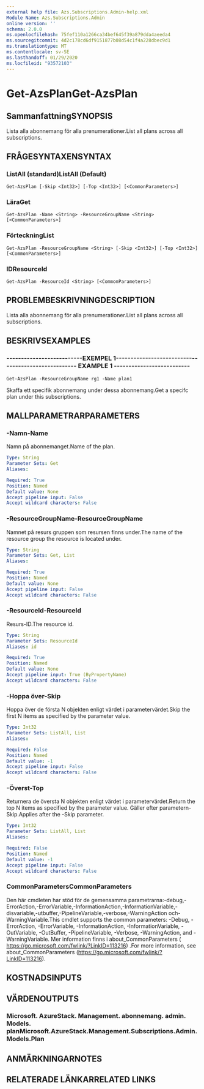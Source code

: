 ```yaml
---
external help file: Azs.Subscriptions.Admin-help.xml
Module Name: Azs.Subscriptions.Admin
online version: ''
schema: 2.0.0
ms.openlocfilehash: 75fef110a1266ca34bef645f39a879dda4aeeda4
ms.sourcegitcommit: 4d2c178cd6df9151877b08d54c1f4a228dbec9d1
ms.translationtype: MT
ms.contentlocale: sv-SE
ms.lasthandoff: 01/29/2020
ms.locfileid: "93572103"
---
```

# <span data-ttu-id="11925-101">Get-AzsPlan</span><span class="sxs-lookup"><span data-stu-id="11925-101">Get-AzsPlan</span></span>

## <span data-ttu-id="11925-102">Sammanfattning</span><span class="sxs-lookup"><span data-stu-id="11925-102">SYNOPSIS</span></span>
<span data-ttu-id="11925-103">Lista alla abonnemang för alla prenumerationer.</span><span class="sxs-lookup"><span data-stu-id="11925-103">List all plans across all subscriptions.</span></span>

## <span data-ttu-id="11925-104">FRÅGESYNTAXEN</span><span class="sxs-lookup"><span data-stu-id="11925-104">SYNTAX</span></span>

### <span data-ttu-id="11925-105">ListAll (standard)</span><span class="sxs-lookup"><span data-stu-id="11925-105">ListAll (Default)</span></span>
```
Get-AzsPlan [-Skip <Int32>] [-Top <Int32>] [<CommonParameters>]
```

### <span data-ttu-id="11925-106">Lära</span><span class="sxs-lookup"><span data-stu-id="11925-106">Get</span></span>
```
Get-AzsPlan -Name <String> -ResourceGroupName <String> [<CommonParameters>]
```

### <span data-ttu-id="11925-107">Förteckning</span><span class="sxs-lookup"><span data-stu-id="11925-107">List</span></span>
```
Get-AzsPlan -ResourceGroupName <String> [-Skip <Int32>] [-Top <Int32>] [<CommonParameters>]
```

### <span data-ttu-id="11925-108">ID</span><span class="sxs-lookup"><span data-stu-id="11925-108">ResourceId</span></span>
```
Get-AzsPlan -ResourceId <String> [<CommonParameters>]
```

## <span data-ttu-id="11925-109">PROBLEMBESKRIVNING</span><span class="sxs-lookup"><span data-stu-id="11925-109">DESCRIPTION</span></span>
<span data-ttu-id="11925-110">Lista alla abonnemang för alla prenumerationer.</span><span class="sxs-lookup"><span data-stu-id="11925-110">List all plans across all subscriptions.</span></span>

## <span data-ttu-id="11925-111">BESKRIVS</span><span class="sxs-lookup"><span data-stu-id="11925-111">EXAMPLES</span></span>

### <span data-ttu-id="11925-112">--------------------------EXEMPEL 1--------------------------</span><span class="sxs-lookup"><span data-stu-id="11925-112">-------------------------- EXAMPLE 1 --------------------------</span></span>
```
Get-AzsPlan -ResourceGroupName rg1 -Name plan1
```

<span data-ttu-id="11925-113">Skaffa ett specifik abonnemang under dessa abonnemang.</span><span class="sxs-lookup"><span data-stu-id="11925-113">Get a specifc plan under this subscriptions.</span></span>

## <span data-ttu-id="11925-114">MALLPARAMETRAR</span><span class="sxs-lookup"><span data-stu-id="11925-114">PARAMETERS</span></span>

### <span data-ttu-id="11925-115">-Namn</span><span class="sxs-lookup"><span data-stu-id="11925-115">-Name</span></span>
<span data-ttu-id="11925-116">Namn på abonnemanget.</span><span class="sxs-lookup"><span data-stu-id="11925-116">Name of the plan.</span></span>

```yaml
Type: String
Parameter Sets: Get
Aliases: 

Required: True
Position: Named
Default value: None
Accept pipeline input: False
Accept wildcard characters: False
```

### <span data-ttu-id="11925-117">-ResourceGroupName</span><span class="sxs-lookup"><span data-stu-id="11925-117">-ResourceGroupName</span></span>
<span data-ttu-id="11925-118">Namnet på resurs gruppen som resursen finns under.</span><span class="sxs-lookup"><span data-stu-id="11925-118">The name of the resource group the resource is located under.</span></span>

```yaml
Type: String
Parameter Sets: Get, List
Aliases: 

Required: True
Position: Named
Default value: None
Accept pipeline input: False
Accept wildcard characters: False
```

### <span data-ttu-id="11925-119">-ResourceId</span><span class="sxs-lookup"><span data-stu-id="11925-119">-ResourceId</span></span>
<span data-ttu-id="11925-120">Resurs-ID.</span><span class="sxs-lookup"><span data-stu-id="11925-120">The resource id.</span></span>

```yaml
Type: String
Parameter Sets: ResourceId
Aliases: id

Required: True
Position: Named
Default value: None
Accept pipeline input: True (ByPropertyName)
Accept wildcard characters: False
```

### <span data-ttu-id="11925-121">-Hoppa över</span><span class="sxs-lookup"><span data-stu-id="11925-121">-Skip</span></span>
<span data-ttu-id="11925-122">Hoppa över de första N objekten enligt värdet i parametervärdet.</span><span class="sxs-lookup"><span data-stu-id="11925-122">Skip the first N items as specified by the parameter value.</span></span>

```yaml
Type: Int32
Parameter Sets: ListAll, List
Aliases: 

Required: False
Position: Named
Default value: -1
Accept pipeline input: False
Accept wildcard characters: False
```

### <span data-ttu-id="11925-123">-Överst</span><span class="sxs-lookup"><span data-stu-id="11925-123">-Top</span></span>
<span data-ttu-id="11925-124">Returnera de översta N objekten enligt värdet i parametervärdet.</span><span class="sxs-lookup"><span data-stu-id="11925-124">Return the top N items as specified by the parameter value.</span></span>
<span data-ttu-id="11925-125">Gäller efter parametern-Skip.</span><span class="sxs-lookup"><span data-stu-id="11925-125">Applies after the -Skip parameter.</span></span>

```yaml
Type: Int32
Parameter Sets: ListAll, List
Aliases: 

Required: False
Position: Named
Default value: -1
Accept pipeline input: False
Accept wildcard characters: False
```

### <span data-ttu-id="11925-126">CommonParameters</span><span class="sxs-lookup"><span data-stu-id="11925-126">CommonParameters</span></span>
<span data-ttu-id="11925-127">Den här cmdleten har stöd för de gemensamma parametrarna:-debug,-ErrorAction,-ErrorVariable,-InformationAction,-InformationVariable,-disvariable,-utbuffer,-PipelineVariable,-verbose,-WarningAction och-WarningVariable.</span><span class="sxs-lookup"><span data-stu-id="11925-127">This cmdlet supports the common parameters: -Debug, -ErrorAction, -ErrorVariable, -InformationAction, -InformationVariable, -OutVariable, -OutBuffer, -PipelineVariable, -Verbose, -WarningAction, and -WarningVariable.</span></span> <span data-ttu-id="11925-128">Mer information finns i about_CommonParameters ( https://go.microsoft.com/fwlink/?LinkID=113216) .</span><span class="sxs-lookup"><span data-stu-id="11925-128">For more information, see about_CommonParameters (https://go.microsoft.com/fwlink/?LinkID=113216).</span></span>

## <span data-ttu-id="11925-129">KOSTNADS</span><span class="sxs-lookup"><span data-stu-id="11925-129">INPUTS</span></span>

## <span data-ttu-id="11925-130">VÄRDEN</span><span class="sxs-lookup"><span data-stu-id="11925-130">OUTPUTS</span></span>

### <span data-ttu-id="11925-131">Microsoft. AzureStack. Management. abonnemang. admin. Models. plan</span><span class="sxs-lookup"><span data-stu-id="11925-131">Microsoft.AzureStack.Management.Subscriptions.Admin.Models.Plan</span></span>

## <span data-ttu-id="11925-132">ANMÄRKNINGAR</span><span class="sxs-lookup"><span data-stu-id="11925-132">NOTES</span></span>

## <span data-ttu-id="11925-133">RELATERADE LÄNKAR</span><span class="sxs-lookup"><span data-stu-id="11925-133">RELATED LINKS</span></span>

